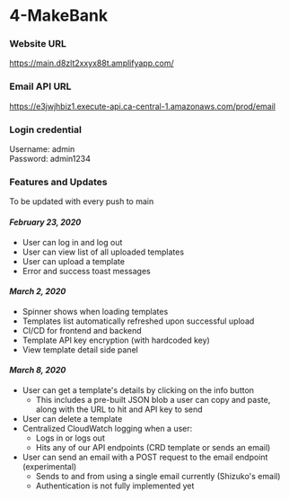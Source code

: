 # 4-MakeBank

### Website URL
https://main.d8zlt2xxyx88t.amplifyapp.com/

### Email API URL
https://e3jwjhbiz1.execute-api.ca-central-1.amazonaws.com/prod/email

### Login credential
Username: admin\
Password: admin1234

### Features and Updates
To be updated with every push to main
#### ***February 23, 2020***
- User can log in and log out
- User can view list of all uploaded templates
- User can upload a template
- Error and success toast messages
#### ***March 2, 2020***
- Spinner shows when loading templates
- Templates list automatically refreshed upon successful upload
- CI/CD for frontend and backend
- Template API key encryption (with hardcoded key)
- View template detail side panel
#### ***March 8, 2020***
- User can get a template's details by clicking on the info button
    - This includes a pre-built JSON blob a user can copy and paste, along with the URL to hit and API key to send
- User can delete a template
- Centralized CloudWatch logging when a user:
    - Logs in or logs out
    - Hits any of our API endpoints (CRD template or sends an email)
- User can send an email with a POST request to the email endpoint (experimental)
    - Sends to and from using a single email currently (Shizuko's email)
    - Authentication is not fully implemented yet

